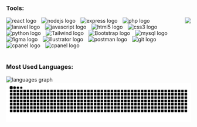 <h3 align="left">Tools:</h3>


<img align="right" height="150" src="https://media4.giphy.com/media/v1.Y2lkPTc5MGI3NjExNXhpNDA0ZWRqOWFycGdrZ2t4ZzJyYzMzMGd2N2U4bGR3MXlkdXhtZiZlcD12MV9pbnRlcm5hbF9naWZfYnlfaWQmY3Q9Zw/qoHf1p7uXvna0/giphy.gif"  />

<div align="left">
  <img src="https://cdn.jsdelivr.net/gh/devicons/devicon/icons/react/react-original.svg" height="42" alt="react logo"  />
  <img width="6" />
  <img src="https://cdn.jsdelivr.net/gh/devicons/devicon/icons/nodejs/nodejs-original.svg" height="42" alt="nodejs logo"  />
  <img width="6" />
  <img src="https://cdn.jsdelivr.net/gh/devicons/devicon/icons/express/express-original.svg" height="42" alt="express logo"  />
  <img width="6" />
  <img src="https://cdn.jsdelivr.net/gh/devicons/devicon/icons/php/php-original.svg" height="42" alt="php logo"  />
  <img width="6" />
  <img src="https://cdn.jsdelivr.net/gh/devicons/devicon/icons/laravel/laravel-original.svg" height="42" alt="laravel logo"  />
  <img width="6" />
  <img src="https://cdn.jsdelivr.net/gh/devicons/devicon/icons/javascript/javascript-original.svg" height="42" alt="javascript logo"  />
  <img width="6" />
  <img src="https://cdn.jsdelivr.net/gh/devicons/devicon/icons/html5/html5-original.svg" height="42" alt="html5 logo"  />
  <img width="6" />
  <img src="https://cdn.jsdelivr.net/gh/devicons/devicon/icons/css3/css3-original.svg" height="42" alt="css3 logo"  />
  <img width="6" />
  <img src="https://cdn.jsdelivr.net/gh/devicons/devicon/icons/python/python-original.svg" height="42" alt="python logo"  />
  <img width="6" />
  <img src="https://www.vectorlogo.zone/logos/tailwindcss/tailwindcss-icon.svg" height="42" alt="Tailwind logo"  />
  <img width="6" />
  <img src="https://cdn.jsdelivr.net/gh/devicons/devicon/icons/bootstrap/bootstrap-original.svg" height="42" alt="Bootstrap logo"  />
  <img width="6" />
  <img src="https://cdn.jsdelivr.net/gh/devicons/devicon/icons/mysql/mysql-original.svg" height="42" alt="mysql logo"  />
  <img width="6" />
  <img src="https://cdn.jsdelivr.net/gh/devicons/devicon/icons/figma/figma-original.svg" height="42" alt="figma logo"  />
  <img width="6" />
  <img src="https://www.vectorlogo.zone/logos/adobe_illustrator/adobe_illustrator-icon.svg" height="42" alt="illustrator logo"  />
  <img width="6" />
  <img src="https://www.vectorlogo.zone/logos/getpostman/getpostman-icon.svg" height="42" alt="postman logo"  />
  <img width="6" />
  <img src="https://www.vectorlogo.zone/logos/git-scm/git-scm-icon.svg" height="42" alt="git logo"  />
  <img width="6" />
  <img src="https://www.svgrepo.com/show/353612/cpanel.svg" height="42" alt="cpanel logo"  />
  <img width="6" />
  <img src="https://static-00.iconduck.com/assets.00/github-desktop-icon-2046x2048-r5plljad.png" height="42" alt="cpanel logo"  />
</div>

<br>
<h3 align="left">Most Used Languages:</h3>
<div align="left">
  <img src="https://github-readme-stats.vercel.app/api/top-langs?username=ichramsyah&locale=en&hide_title=true&layout=compact&card_width=520&langs_count=12&theme=codeSTACKr&hide_border=true" height="150" alt="languages graph"  />
</div>

<img src="https://raw.githubusercontent.com/ichramsyah/ichramsyah/output/snake.svg" alt="Snake animation" />

<br clear="both">

